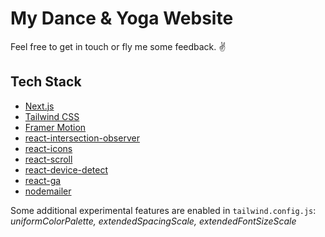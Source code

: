 # My Dance & Yoga Website

Feel free to get in touch or fly me some feedback. ✌️

## Tech Stack

- [Next.js](https://nextjs.org/)
- [Tailwind CSS](https://tailwindcss.com/)
- [Framer Motion](https://www.framer.com/motion/)
- [react-intersection-observer](https://github.com/thebuilder/react-intersection-observer)
- [react-icons](https://github.com/react-icons/react-icons)
- [react-scroll](https://github.com/fisshy/react-scroll)
- [react-device-detect](https://github.com/duskload/react-device-detect)
- [react-ga](https://github.com/react-ga/react-ga)
- [nodemailer](https://github.com/nodemailer/nodemailer)

Some additional experimental features are enabled in `tailwind.config.js`: _uniformColorPalette, extendedSpacingScale, extendedFontSizeScale_
